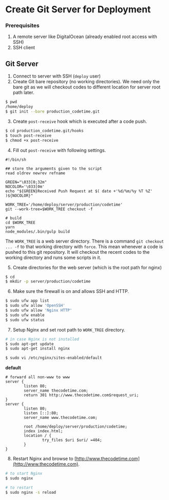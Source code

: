 # Create Git Server for Deployment

### Prerequisites

1. A remote server like DigitalOcean (already enabled root access with SSH)
2. SSH client

## Git Server

1. Connect to server with SSH (`deploy` user) 
2. Create Git bare repository (no working directories). We need only the bare git as we will checkout codes to different location for server root path later.

```bash
$ pwd
/home/deploy
$ git init --bare production_codetime.git
```
3. Create `post-receive` hook which is executed after a code push.
```bash
$ cd production_codetime.git/hooks
$ touch post-receive
$ chmod +x post-receive
```

4. Fill out `post-receive` with following settings.

```
#!/bin/sh

## store the arguments given to the script
read oldrev newrev refname

GREEN="\033[0;32m"
NOCOLOR='\033[0m'
echo "${GREEN}Received Push Request at $( date +'%d/%m/%y %T %Z' )${NOCOLOR}"

WORK_TREE='/home/deploy/server/production/codetime'
git --work-tree=$WORK_TREE checkout -f

# build
cd $WORK_TREE
yarn
node_modules/.bin/gulp build
```

The `WORK_TREE` is a web server directory. There is a command `git checkout ... -f` to that working directory with `force`. This mean whenever a code is pushed to this git repository. It will checkout the recent codes to the working directory and runs some scripts in it.

5. Create directories for the web server (which is the root path for nginx)
```bash
$ cd
$ mkdir -p server/production/codetime
```

6. Make sure the firewall is on and allows SSH and HTTP.
```bash
$ sudo ufw app list
$ sudo ufw allow 'OpenSSH'
$ sudo ufw allow 'Nginx HTTP'
$ sudo ufw enable
$ sudo ufw status
```

7. Setup Nginx and set root path to `WORK_TREE` directory.
```bash
# in case Nginx is not installed
$ sudo apt-get update
$ sudo apt-get install nginx

$ sudo vi /etc/nginx/sites-enabled/default
```

__default__
```
# forward all non-www to www
server {
        listen 80;
        server_name thecodetime.com;
        return 301 http://www.thecodetime.com$request_uri;
}
server {
        listen 80;
        listen [::]:80;
        server_name www.thecodetime.com;

        root /home/deploy/server/production/codetime;
        index index.html;
        location / {
                try_files $uri $uri/ =404;
        }
}
```

8. Restart Nginx and browse to [http://www.thecodetime.com](http://www.thecodetime.com).
```bash
# to start Nginx
$ sudo nginx

# to restart
$ sudo nginx -s reload
```



